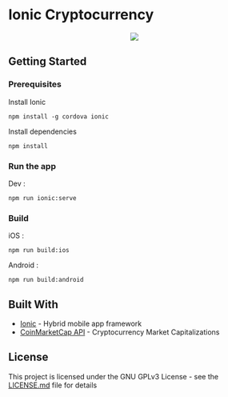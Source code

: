 # Ionic Cryptocurrency

<p align="center"> 
<img src="https://raw.githubusercontent.com/jsnomad/ionic-cryptocurrency/master/demo.gif">
</p>

## Getting Started

### Prerequisites

Install Ionic

```
npm install -g cordova ionic
```

Install dependencies

```
npm install
```

### Run the app

Dev :

```
npm run ionic:serve
```

### Build

iOS :

```
npm run build:ios
```

Android :

```
npm run build:android
```

## Built With

* [Ionic](https://github.com/ionic-team/ionic) - Hybrid mobile app framework
* [CoinMarketCap API](https://coinmarketcap.com/api/) - Cryptocurrency Market Capitalizations

## License

This project is licensed under the GNU GPLv3 License - see the [LICENSE.md](LICENSE.md) file for details
